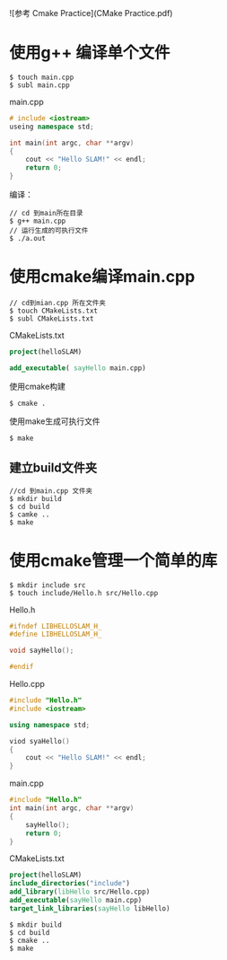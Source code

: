 ![参考 Cmake Practice](CMake Practice.pdf)
# 使用g++ 编译单个文件

```
$ touch main.cpp
$ subl main.cpp
```

main.cpp

```cpp
# include <iostream>
useing namespace std;

int main(int argc, char **argv)
{
    cout << "Hello SLAM!" << endl;
    return 0;
}
```

编译：

```shell
// cd 到main所在目录
$ g++ main.cpp
// 运行生成的可执行文件
$ ./a.out
```

# 使用cmake编译main.cpp

```shell
// cd到mian.cpp 所在文件夹
$ touch CMakeLists.txt
$ subl CMakeLists.txt
```

CMakeLists.txt

```cmake
project(helloSLAM)

add_executable( sayHello main.cpp)
```

使用cmake构建

```shell
$ cmake .
```

使用make生成可执行文件

```
$ make
```

## 建立build文件夹

```shell
//cd 到main.cpp 文件夹
$ mkdir build
$ cd build
$ camke ..
$ make
```

# 使用cmake管理一个简单的库

```shell
$ mkdir include src
$ touch include/Hello.h src/Hello.cpp
```

Hello.h

```cpp
#ifndef LIBHELLOSLAM_H_
#define LIBHELLOSLAM_H_

void sayHello();

#endif
```

Hello.cpp

```cpp
#include "Hello.h"
#include <iostream>

using namespace std;

viod syaHello()
{
    cout << "Hello SLAM!" << endl;
}
```

main.cpp

```cpp
#include "Hello.h"
int main(int argc, char **argv)
{
    sayHello();
    return 0;
}
```

CMakeLists.txt

```cmake
project(helloSLAM)
include_directories("include")
add_library(libHello src/Hello.cpp)
add_executable(sayHello main.cpp)
target_link_libraries(sayHello libHello)
```

```shell
$ mkdir build
$ cd build
$ cmake ..
$ make
```
